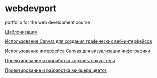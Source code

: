 # webdevport
portfolio for the web development course

[Шаблонизация](https://github.com/calabiyauspace/webdev/tree/master/UniversitySubjects/WEB(4sem)/25022020(Table(Shablonizatia)))

[Использование Canvas для создания графических веб-интерфейсов](https://github.com/Tigelt/Tigelt.GitHub.io/tree/master/UniversitySubjects/WEB(4sem)/Canvas)

[Использование интерфейса Canvas для визуализации инфографики](https://github.com/Tigelt/Tigelt.GitHub.io/tree/master/UniversitySubjects/WEB(4sem)/Diogram)

[Проектирование и разработка корзины покупателя](https://github.com/calabiyauspace/webdev/tree/master/UniversitySubjects/WEB(4sem)/ShoppingCart)

[Проектирование и разработка микшера цветов](https://github.com/calabiyauspace/webdev/tree/master/UniversitySubjects/WEB(4sem)/MicsherColor)
